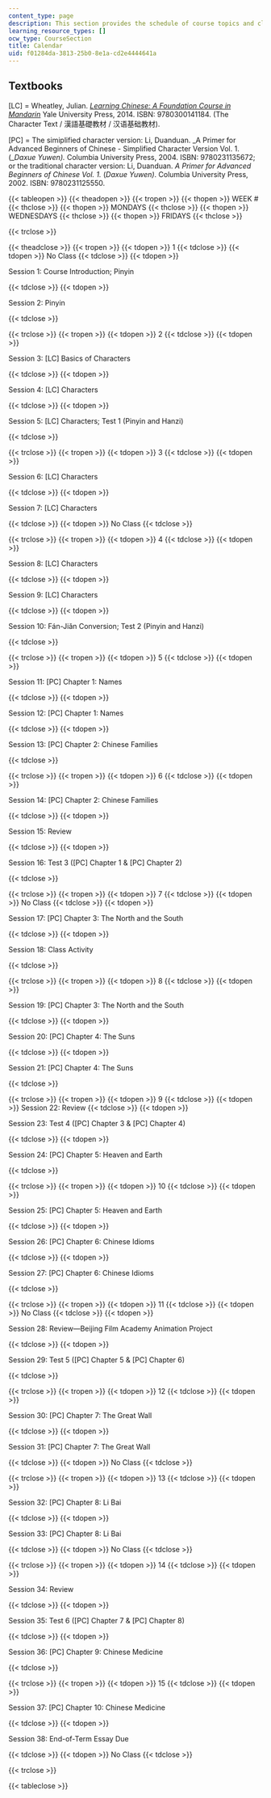 ```yaml
---
content_type: page
description: This section provides the schedule of course topics and class activities.
learning_resource_types: []
ocw_type: CourseSection
title: Calendar
uid: f01284da-3813-25b0-8e1a-cd2e4444641a
---
```


Textbooks
---------

\[LC\] = Wheatley, Julian. [_Learning Chinese: A Foundation Course in Mandarin_](/courses/res-21g-003-learning-chinese-a-foundation-course-in-mandarin-spring-2011) Yale University Press, 2014. ISBN: 9780300141184. (The Character Text / 漢語基礎教材 / 汉语基础教材).

\[PC\] = The simiplified character version: Li, Duanduan. _A Primer for Advanced Beginners of Chinese - Simplified Character Version Vol. 1. (__Daxue Yuwen)._ Columbia University Press, 2004. ISBN: 9780231135672; or the traditional character version: Li, Duanduan. _A Primer for Advanced Beginners of Chinese Vol. 1._ (_Daxue Yuwen)_. Columbia University Press, 2002. ISBN: 9780231125550.

{{< tableopen >}}
{{< theadopen >}}
{{< tropen >}}
{{< thopen >}}
WEEK #
{{< thclose >}}
{{< thopen >}}
MONDAYS
{{< thclose >}}
{{< thopen >}}
WEDNESDAYS
{{< thclose >}}
{{< thopen >}}
FRIDAYS
{{< thclose >}}

{{< trclose >}}

{{< theadclose >}}
{{< tropen >}}
{{< tdopen >}}
1
{{< tdclose >}}
{{< tdopen >}}
No Class
{{< tdclose >}}
{{< tdopen >}}


Session 1: Course Introduction; Pinyin


{{< tdclose >}}
{{< tdopen >}}


Session 2: Pinyin


{{< tdclose >}}

{{< trclose >}}
{{< tropen >}}
{{< tdopen >}}
2
{{< tdclose >}}
{{< tdopen >}}


Session 3: \[LC\] Basics of Characters


{{< tdclose >}}
{{< tdopen >}}


Session 4: \[LC\] Characters


{{< tdclose >}}
{{< tdopen >}}


Session 5: \[LC\] Characters; Test 1 (Pinyin and Hanzi)


{{< tdclose >}}

{{< trclose >}}
{{< tropen >}}
{{< tdopen >}}
3
{{< tdclose >}}
{{< tdopen >}}


Session 6: \[LC\] Characters


{{< tdclose >}}
{{< tdopen >}}


Session 7: \[LC\] Characters


{{< tdclose >}}
{{< tdopen >}}
No Class
{{< tdclose >}}

{{< trclose >}}
{{< tropen >}}
{{< tdopen >}}
4
{{< tdclose >}}
{{< tdopen >}}


Session 8: \[LC\] Characters


{{< tdclose >}}
{{< tdopen >}}


Session 9: \[LC\] Characters


{{< tdclose >}}
{{< tdopen >}}


Session 10: Fán-Jiǎn Conversion; Test 2 (Pinyin and Hanzi)


{{< tdclose >}}

{{< trclose >}}
{{< tropen >}}
{{< tdopen >}}
5
{{< tdclose >}}
{{< tdopen >}}


Session 11: \[PC\] Chapter 1: Names


{{< tdclose >}}
{{< tdopen >}}


Session 12: \[PC\] Chapter 1: Names


{{< tdclose >}}
{{< tdopen >}}


Session 13: \[PC\] Chapter 2: Chinese Families


{{< tdclose >}}

{{< trclose >}}
{{< tropen >}}
{{< tdopen >}}
6
{{< tdclose >}}
{{< tdopen >}}


Session 14: \[PC\] Chapter 2: Chinese Families


{{< tdclose >}}
{{< tdopen >}}


Session 15: Review


{{< tdclose >}}
{{< tdopen >}}


Session 16: Test 3 (\[PC\] Chapter 1 & \[PC\] Chapter 2)


{{< tdclose >}}

{{< trclose >}}
{{< tropen >}}
{{< tdopen >}}
7
{{< tdclose >}}
{{< tdopen >}}
No Class
{{< tdclose >}}
{{< tdopen >}}


Session 17: \[PC\] Chapter 3: The North and the South


{{< tdclose >}}
{{< tdopen >}}


Session 18: Class Activity


{{< tdclose >}}

{{< trclose >}}
{{< tropen >}}
{{< tdopen >}}
8
{{< tdclose >}}
{{< tdopen >}}


Session 19: \[PC\] Chapter 3: The North and the South


{{< tdclose >}}
{{< tdopen >}}


Session 20: \[PC\] Chapter 4: The Suns


{{< tdclose >}}
{{< tdopen >}}


Session 21: \[PC\] Chapter 4: The Suns


{{< tdclose >}}

{{< trclose >}}
{{< tropen >}}
{{< tdopen >}}
9
{{< tdclose >}}
{{< tdopen >}}
Session 22: Review
{{< tdclose >}}
{{< tdopen >}}


Session 23: Test 4 (\[PC\] Chapter 3 & \[PC\] Chapter 4)


{{< tdclose >}}
{{< tdopen >}}


Session 24: \[PC\] Chapter 5: Heaven and Earth


{{< tdclose >}}

{{< trclose >}}
{{< tropen >}}
{{< tdopen >}}
10
{{< tdclose >}}
{{< tdopen >}}


Session 25: \[PC\] Chapter 5: Heaven and Earth


{{< tdclose >}}
{{< tdopen >}}


Session 26: \[PC\] Chapter 6: Chinese Idioms


{{< tdclose >}}
{{< tdopen >}}


Session 27: \[PC\] Chapter 6: Chinese Idioms


{{< tdclose >}}

{{< trclose >}}
{{< tropen >}}
{{< tdopen >}}
11
{{< tdclose >}}
{{< tdopen >}}
No Class
{{< tdclose >}}
{{< tdopen >}}


Session 28: Review—Beijing Film Academy Animation Project


{{< tdclose >}}
{{< tdopen >}}


Session 29: Test 5 (\[PC\] Chapter 5 & \[PC\] Chapter 6)


{{< tdclose >}}

{{< trclose >}}
{{< tropen >}}
{{< tdopen >}}
12
{{< tdclose >}}
{{< tdopen >}}


Session 30: \[PC\] Chapter 7: The Great Wall


{{< tdclose >}}
{{< tdopen >}}


Session 31: \[PC\] Chapter 7: The Great Wall


{{< tdclose >}}
{{< tdopen >}}
No Class
{{< tdclose >}}

{{< trclose >}}
{{< tropen >}}
{{< tdopen >}}
13
{{< tdclose >}}
{{< tdopen >}}


Session 32: \[PC\] Chapter 8: Li Bai


{{< tdclose >}}
{{< tdopen >}}


Session 33: \[PC\] Chapter 8: Li Bai


{{< tdclose >}}
{{< tdopen >}}
No Class
{{< tdclose >}}

{{< trclose >}}
{{< tropen >}}
{{< tdopen >}}
14
{{< tdclose >}}
{{< tdopen >}}


Session 34: Review


{{< tdclose >}}
{{< tdopen >}}


Session 35: Test 6 (\[PC\] Chapter 7 & \[PC\] Chapter 8)


{{< tdclose >}}
{{< tdopen >}}


Session 36: \[PC\] Chapter 9: Chinese Medicine


{{< tdclose >}}

{{< trclose >}}
{{< tropen >}}
{{< tdopen >}}
15
{{< tdclose >}}
{{< tdopen >}}


Session 37: \[PC\] Chapter 10: Chinese Medicine


{{< tdclose >}}
{{< tdopen >}}


Session 38: End-of-Term Essay Due


{{< tdclose >}}
{{< tdopen >}}
No Class
{{< tdclose >}}

{{< trclose >}}

{{< tableclose >}}